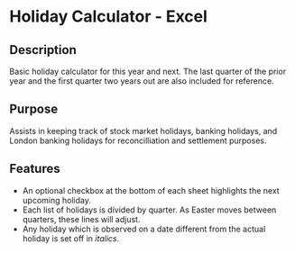 # Holiday Calculator - Excel
## Description
Basic holiday calculator for this year and next.  The last quarter of the prior year and the first quarter two years out are also included for reference.

## Purpose
Assists in keeping track of stock market holidays, banking holidays, and London banking holidays for reconcilliation and settlement purposes.

## Features
- An optional checkbox at the bottom of each sheet highlights the next upcoming holiday.  
- Each list of holidays is divided by quarter.  As Easter moves between quarters, these lines will adjust.
- Any holiday which is observed on a date different from the actual holiday is set off in _italics_.
